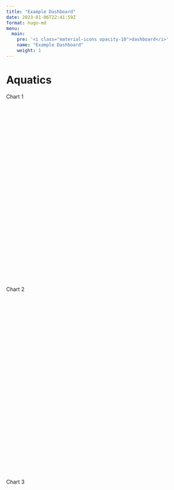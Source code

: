 ```yaml
---
title: "Example Dashboard"
date: 2023-01-06T22:41:59Z
format: hugo-md
menu:
  main:
    pre: '<i class="material-icons opacity-10">dashboard</i>'
    name: "Example Dashboard"
    weight: 1
---
```


<script src="../site_libs/htmlwidgets-1.6.1/htmlwidgets.js"></script>
<script src="../site_libs/d3-bundle-5.16.0/d3-bundle.min.js"></script>
<script src="../site_libs/d3-lasso-0.0.5/d3-lasso.min.js"></script>
<script src="../site_libs/save-svg-as-png-1.4.17/save-svg-as-png.min.js"></script>
<script src="../site_libs/flatbush-4.0.0/flatbush.min.js"></script>
<link href="../site_libs/ggiraphjs-0.4.6/ggiraphjs.min.css" rel="stylesheet" />
<script src="../site_libs/ggiraphjs-0.4.6/ggiraphjs.min.js"></script>
<script src="../site_libs/girafe-binding-0.8.5/girafe.js"></script>
<link href="../site_libs/htmltools-fill-0.5.4/fill.css" rel="stylesheet" />
<script src="../site_libs/bslib-tag-require-0.4.2/tag-require.js"></script>


# Aquatics

<div class="row">
<div class="col">
<div class="card bslib-card html-fill-item html-fill-container" data-require-bs-caller="card()" data-require-bs-version="5">
<div class="card-header">Chart 1</div>
<div class="card-body html-fill-item html-fill-container p-0" style="flex:1 1 auto; margin-top:auto;margin-bottom:auto;">
<div class="girafe html-widget html-fill-item-overflow-hidden html-fill-item" id="htmlwidget-abcd5aa91c4581661a5b" style="width:960px;height:500px;"></div>
<script type="application/json" data-for="htmlwidget-abcd5aa91c4581661a5b">{"x":{"html":"<?xml version=\"1.0\" encoding=\"UTF-8\"?>\n<svg xmlns='http://www.w3.org/2000/svg' xmlns:xlink='http://www.w3.org/1999/xlink' class='ggiraph-svg' role='img' id='svg_5719debf_36f6_4bdf_9909_bb4d8e64df55' viewBox='0 0 576 360'>\n <defs id='svg_5719debf_36f6_4bdf_9909_bb4d8e64df55_defs'>\n  <clipPath id='svg_5719debf_36f6_4bdf_9909_bb4d8e64df55_c1'>\n   <rect x='0' y='0' width='576' height='360'/>\n  <\/clipPath>\n  <clipPath id='svg_5719debf_36f6_4bdf_9909_bb4d8e64df55_c2'>\n   <rect x='29.06' y='5.48' width='541.47' height='229.54'/>\n  <\/clipPath>\n <\/defs>\n <g id='svg_5719debf_36f6_4bdf_9909_bb4d8e64df55_rootg' class='ggiraph-svg-rootg'>\n  <g clip-path='url(#svg_5719debf_36f6_4bdf_9909_bb4d8e64df55_c1)'>\n   <rect x='0' y='0' width='576' height='360' fill='#FFFFFF' fill-opacity='1' stroke='#FFFFFF' stroke-opacity='1' stroke-width='0.75' stroke-linejoin='round' stroke-linecap='round' class='ggiraph-svg-bg'/>\n   <rect x='0' y='0' width='576' height='360' fill='#E93A76' fill-opacity='1' stroke='none'/>\n  <\/g>\n  <g clip-path='url(#svg_5719debf_36f6_4bdf_9909_bb4d8e64df55_c2)'>\n   <rect x='29.06' y='5.48' width='541.47' height='229.54' fill='#E93A76' fill-opacity='1' stroke='none'/>\n   <polyline points='29.06,200.99 570.52,200.99' fill='none' stroke='#FFFFFF' stroke-opacity='1' stroke-width='0.53' stroke-linejoin='round' stroke-linecap='butt'/>\n   <polyline points='29.06,153.80 570.52,153.80' fill='none' stroke='#FFFFFF' stroke-opacity='1' stroke-width='0.53' stroke-linejoin='round' stroke-linecap='butt'/>\n   <polyline points='29.06,106.62 570.52,106.62' fill='none' stroke='#FFFFFF' stroke-opacity='1' stroke-width='0.53' stroke-linejoin='round' stroke-linecap='butt'/>\n   <polyline points='29.06,59.43 570.52,59.43' fill='none' stroke='#FFFFFF' stroke-opacity='1' stroke-width='0.53' stroke-linejoin='round' stroke-linecap='butt'/>\n   <polyline points='29.06,12.24 570.52,12.24' fill='none' stroke='#FFFFFF' stroke-opacity='1' stroke-width='0.53' stroke-linejoin='round' stroke-linecap='butt'/>\n   <polyline points='29.06,224.58 570.52,224.58' fill='none' stroke='#FFFFFF' stroke-opacity='1' stroke-width='1.07' stroke-linejoin='round' stroke-linecap='butt'/>\n   <polyline points='29.06,177.40 570.52,177.40' fill='none' stroke='#FFFFFF' stroke-opacity='1' stroke-width='1.07' stroke-linejoin='round' stroke-linecap='butt'/>\n   <polyline points='29.06,130.21 570.52,130.21' fill='none' stroke='#FFFFFF' stroke-opacity='1' stroke-width='1.07' stroke-linejoin='round' stroke-linecap='butt'/>\n   <polyline points='29.06,83.02 570.52,83.02' fill='none' stroke='#FFFFFF' stroke-opacity='1' stroke-width='1.07' stroke-linejoin='round' stroke-linecap='butt'/>\n   <polyline points='29.06,35.84 570.52,35.84' fill='none' stroke='#FFFFFF' stroke-opacity='1' stroke-width='1.07' stroke-linejoin='round' stroke-linecap='butt'/>\n   <polyline points='81.46,235.02 81.46,5.48' fill='none' stroke='#FFFFFF' stroke-opacity='1' stroke-width='1.07' stroke-linejoin='round' stroke-linecap='butt'/>\n   <polyline points='168.79,235.02 168.79,5.48' fill='none' stroke='#FFFFFF' stroke-opacity='1' stroke-width='1.07' stroke-linejoin='round' stroke-linecap='butt'/>\n   <polyline points='256.12,235.02 256.12,5.48' fill='none' stroke='#FFFFFF' stroke-opacity='1' stroke-width='1.07' stroke-linejoin='round' stroke-linecap='butt'/>\n   <polyline points='343.45,235.02 343.45,5.48' fill='none' stroke='#FFFFFF' stroke-opacity='1' stroke-width='1.07' stroke-linejoin='round' stroke-linecap='butt'/>\n   <polyline points='430.79,235.02 430.79,5.48' fill='none' stroke='#FFFFFF' stroke-opacity='1' stroke-width='1.07' stroke-linejoin='round' stroke-linecap='butt'/>\n   <polyline points='518.12,235.02 518.12,5.48' fill='none' stroke='#FFFFFF' stroke-opacity='1' stroke-width='1.07' stroke-linejoin='round' stroke-linecap='butt'/>\n   <rect x='68.36' y='116.15' width='26.2' height='108.44' fill='#FFFFFF' fill-opacity='1' stroke='#FFFFFF' stroke-opacity='1' stroke-width='1.07' stroke-linejoin='miter' stroke-linecap='butt'/>\n   <rect x='155.69' y='179.22' width='26.2' height='45.36' fill='#FFFFFF' fill-opacity='1' stroke='#FFFFFF' stroke-opacity='1' stroke-width='1.07' stroke-linejoin='miter' stroke-linecap='butt'/>\n   <rect x='243.02' y='151.26' width='26.2' height='73.32' fill='#FFFFFF' fill-opacity='1' stroke='#FFFFFF' stroke-opacity='1' stroke-width='1.07' stroke-linejoin='miter' stroke-linecap='butt'/>\n   <rect x='330.35' y='159.27' width='26.2' height='65.31' fill='#FFFFFF' fill-opacity='1' stroke='#FFFFFF' stroke-opacity='1' stroke-width='1.07' stroke-linejoin='miter' stroke-linecap='butt'/>\n   <rect x='417.69' y='15.91' width='26.2' height='208.67' fill='#FFFFFF' fill-opacity='1' stroke='#FFFFFF' stroke-opacity='1' stroke-width='1.07' stroke-linejoin='miter' stroke-linecap='butt'/>\n   <rect x='505.02' y='142.12' width='26.2' height='82.46' fill='#FFFFFF' fill-opacity='1' stroke='#FFFFFF' stroke-opacity='1' stroke-width='1.07' stroke-linejoin='miter' stroke-linecap='butt'/>\n  <\/g>\n  <g clip-path='url(#svg_5719debf_36f6_4bdf_9909_bb4d8e64df55_c1)'>\n   <text x='18.53' y='227.79' font-size='6.6pt' font-family='DejaVu Sans' fill='#FFFFFF' fill-opacity='1'>0<\/text>\n   <text x='18.53' y='180.6' font-size='6.6pt' font-family='DejaVu Sans' fill='#FFFFFF' fill-opacity='1'>1<\/text>\n   <text x='18.53' y='133.42' font-size='6.6pt' font-family='DejaVu Sans' fill='#FFFFFF' fill-opacity='1'>2<\/text>\n   <text x='18.53' y='86.23' font-size='6.6pt' font-family='DejaVu Sans' fill='#FFFFFF' fill-opacity='1'>3<\/text>\n   <text x='18.53' y='39.04' font-size='6.6pt' font-family='DejaVu Sans' fill='#FFFFFF' fill-opacity='1'>4<\/text>\n   <polyline points='26.32,224.58 29.06,224.58' fill='none' stroke='#333333' stroke-opacity='1' stroke-width='1.07' stroke-linejoin='round' stroke-linecap='butt'/>\n   <polyline points='26.32,177.40 29.06,177.40' fill='none' stroke='#333333' stroke-opacity='1' stroke-width='1.07' stroke-linejoin='round' stroke-linecap='butt'/>\n   <polyline points='26.32,130.21 29.06,130.21' fill='none' stroke='#333333' stroke-opacity='1' stroke-width='1.07' stroke-linejoin='round' stroke-linecap='butt'/>\n   <polyline points='26.32,83.02 29.06,83.02' fill='none' stroke='#333333' stroke-opacity='1' stroke-width='1.07' stroke-linejoin='round' stroke-linecap='butt'/>\n   <polyline points='26.32,35.84 29.06,35.84' fill='none' stroke='#333333' stroke-opacity='1' stroke-width='1.07' stroke-linejoin='round' stroke-linecap='butt'/>\n   <polyline points='81.46,237.76 81.46,235.02' fill='none' stroke='#333333' stroke-opacity='1' stroke-width='1.07' stroke-linejoin='round' stroke-linecap='butt'/>\n   <polyline points='168.79,237.76 168.79,235.02' fill='none' stroke='#333333' stroke-opacity='1' stroke-width='1.07' stroke-linejoin='round' stroke-linecap='butt'/>\n   <polyline points='256.12,237.76 256.12,235.02' fill='none' stroke='#333333' stroke-opacity='1' stroke-width='1.07' stroke-linejoin='round' stroke-linecap='butt'/>\n   <polyline points='343.45,237.76 343.45,235.02' fill='none' stroke='#333333' stroke-opacity='1' stroke-width='1.07' stroke-linejoin='round' stroke-linecap='butt'/>\n   <polyline points='430.79,237.76 430.79,235.02' fill='none' stroke='#333333' stroke-opacity='1' stroke-width='1.07' stroke-linejoin='round' stroke-linecap='butt'/>\n   <polyline points='518.12,237.76 518.12,235.02' fill='none' stroke='#333333' stroke-opacity='1' stroke-width='1.07' stroke-linejoin='round' stroke-linecap='butt'/>\n   <text transform='translate(38.94,291.53) rotate(-45.00)' font-size='6.6pt' font-family='DejaVu Sans' fill='#FFFFFF' fill-opacity='1'>air2waterSat_2<\/text>\n   <text transform='translate(137.15,280.66) rotate(-45.00)' font-size='6.6pt' font-family='DejaVu Sans' fill='#FFFFFF' fill-opacity='1'>climatology<\/text>\n   <text transform='translate(233.02,272.12) rotate(-45.00)' font-size='6.6pt' font-family='DejaVu Sans' fill='#FFFFFF' fill-opacity='1'>flareGLM<\/text>\n   <text transform='translate(252.30,340.18) rotate(-45.00)' font-size='6.6pt' font-family='DejaVu Sans' fill='#FFFFFF' fill-opacity='1'>GLEON_JRabaey_temp_physics<\/text>\n   <text transform='translate(371.54,308.27) rotate(-45.00)' font-size='6.6pt' font-family='DejaVu Sans' fill='#FFFFFF' fill-opacity='1'>GLEON_lm_lag_1day<\/text>\n   <text transform='translate(476.43,290.71) rotate(-45.00)' font-size='6.6pt' font-family='DejaVu Sans' fill='#FFFFFF' fill-opacity='1'>persistenceRW<\/text>\n   <text x='274.89' y='352.23' font-size='8.25pt' font-family='DejaVu Sans' fill='#FFFFFF' fill-opacity='1'>model_id<\/text>\n   <text transform='translate(13.50,131.89) rotate(-90.00)' font-size='8.25pt' font-family='DejaVu Sans' fill='#FFFFFF' fill-opacity='1'>crps<\/text>\n  <\/g>\n <\/g>\n<\/svg>","js":null,"uid":"svg_5719debf_36f6_4bdf_9909_bb4d8e64df55","ratio":1.6,"settings":{"tooltip":{"css":".tooltip_SVGID_ { padding:5px;background:black;color:white;border-radius:2px;text-align:left; ; position:absolute;pointer-events:none;z-index:999;}","placement":"doc","opacity":0.9,"offx":10,"offy":10,"use_cursor_pos":true,"use_fill":false,"use_stroke":false,"delay_over":200,"delay_out":500},"hover":{"css":".hover_data_SVGID_ { fill:orange;stroke:black;cursor:pointer; }\ntext.hover_data_SVGID_ { stroke:none;fill:orange; }\ncircle.hover_data_SVGID_ { fill:orange;stroke:black; }\nline.hover_data_SVGID_, polyline.hover_data_SVGID_ { fill:none;stroke:orange; }\nrect.hover_data_SVGID_, polygon.hover_data_SVGID_, path.hover_data_SVGID_ { fill:orange;stroke:none; }\nimage.hover_data_SVGID_ { stroke:orange; }","reactive":true,"nearest_distance":null},"hover_inv":{"css":""},"hover_key":{"css":".hover_key_SVGID_ { fill:orange;stroke:black;cursor:pointer; }\ntext.hover_key_SVGID_ { stroke:none;fill:orange; }\ncircle.hover_key_SVGID_ { fill:orange;stroke:black; }\nline.hover_key_SVGID_, polyline.hover_key_SVGID_ { fill:none;stroke:orange; }\nrect.hover_key_SVGID_, polygon.hover_key_SVGID_, path.hover_key_SVGID_ { fill:orange;stroke:none; }\nimage.hover_key_SVGID_ { stroke:orange; }","reactive":true},"hover_theme":{"css":".hover_theme_SVGID_ { fill:orange;stroke:black;cursor:pointer; }\ntext.hover_theme_SVGID_ { stroke:none;fill:orange; }\ncircle.hover_theme_SVGID_ { fill:orange;stroke:black; }\nline.hover_theme_SVGID_, polyline.hover_theme_SVGID_ { fill:none;stroke:orange; }\nrect.hover_theme_SVGID_, polygon.hover_theme_SVGID_, path.hover_theme_SVGID_ { fill:orange;stroke:none; }\nimage.hover_theme_SVGID_ { stroke:orange; }","reactive":true},"select":{"css":".select_data_SVGID_ { fill:red;stroke:black;cursor:pointer; }\ntext.select_data_SVGID_ { stroke:none;fill:red; }\ncircle.select_data_SVGID_ { fill:red;stroke:black; }\nline.select_data_SVGID_, polyline.select_data_SVGID_ { fill:none;stroke:red; }\nrect.select_data_SVGID_, polygon.select_data_SVGID_, path.select_data_SVGID_ { fill:red;stroke:none; }\nimage.select_data_SVGID_ { stroke:red; }","type":"multiple","only_shiny":true,"selected":[]},"select_inv":{"css":""},"select_key":{"css":".select_key_SVGID_ { fill:red;stroke:black;cursor:pointer; }\ntext.select_key_SVGID_ { stroke:none;fill:red; }\ncircle.select_key_SVGID_ { fill:red;stroke:black; }\nline.select_key_SVGID_, polyline.select_key_SVGID_ { fill:none;stroke:red; }\nrect.select_key_SVGID_, polygon.select_key_SVGID_, path.select_key_SVGID_ { fill:red;stroke:none; }\nimage.select_key_SVGID_ { stroke:red; }","type":"single","only_shiny":true,"selected":[]},"select_theme":{"css":".select_theme_SVGID_ { fill:red;stroke:black;cursor:pointer; }\ntext.select_theme_SVGID_ { stroke:none;fill:red; }\ncircle.select_theme_SVGID_ { fill:red;stroke:black; }\nline.select_theme_SVGID_, polyline.select_theme_SVGID_ { fill:none;stroke:red; }\nrect.select_theme_SVGID_, polygon.select_theme_SVGID_, path.select_theme_SVGID_ { fill:red;stroke:none; }\nimage.select_theme_SVGID_ { stroke:red; }","type":"single","only_shiny":true,"selected":[]},"zoom":{"min":1,"max":1,"duration":300},"toolbar":{"position":"topright","pngname":"diagram","tooltips":null,"hidden":[],"delay_over":200,"delay_out":500},"sizing":{"rescale":true,"width":1}}},"evals":[],"jsHooks":[]}</script>
</div>
</div>
</div>
<div class="col">
<div class="card bslib-card html-fill-item html-fill-container" data-require-bs-caller="card()" data-require-bs-version="5">
<div class="card-header">Chart 2</div>
<div class="card-body html-fill-item html-fill-container p-0" style="flex:1 1 auto; margin-top:auto;margin-bottom:auto;">
<div class="girafe html-widget html-fill-item-overflow-hidden html-fill-item" id="htmlwidget-3b352d0ef3b128214764" style="width:960px;height:500px;"></div>
<script type="application/json" data-for="htmlwidget-3b352d0ef3b128214764">{"x":{"html":"<?xml version=\"1.0\" encoding=\"UTF-8\"?>\n<svg xmlns='http://www.w3.org/2000/svg' xmlns:xlink='http://www.w3.org/1999/xlink' class='ggiraph-svg' role='img' id='svg_005e18de_c3ab_4532_9476_a3b8dc7f5fe0' viewBox='0 0 576 360'>\n <defs id='svg_005e18de_c3ab_4532_9476_a3b8dc7f5fe0_defs'>\n  <clipPath id='svg_005e18de_c3ab_4532_9476_a3b8dc7f5fe0_c1'>\n   <rect x='0' y='0' width='576' height='360'/>\n  <\/clipPath>\n  <clipPath id='svg_005e18de_c3ab_4532_9476_a3b8dc7f5fe0_c2'>\n   <rect x='34.65' y='23.32' width='535.87' height='304.97'/>\n  <\/clipPath>\n <\/defs>\n <g id='svg_005e18de_c3ab_4532_9476_a3b8dc7f5fe0_rootg' class='ggiraph-svg-rootg'>\n  <g clip-path='url(#svg_005e18de_c3ab_4532_9476_a3b8dc7f5fe0_c1)'>\n   <rect x='0' y='0' width='576' height='360' fill='#FFFFFF' fill-opacity='1' stroke='#FFFFFF' stroke-opacity='1' stroke-width='0.75' stroke-linejoin='round' stroke-linecap='round' class='ggiraph-svg-bg'/>\n   <rect x='0' y='0' width='576' height='360' fill='#5FB663' fill-opacity='1' stroke='none'/>\n  <\/g>\n  <g clip-path='url(#svg_005e18de_c3ab_4532_9476_a3b8dc7f5fe0_c2)'>\n   <rect x='34.65' y='23.32' width='535.87' height='304.97' fill='#5FB663' fill-opacity='1' stroke='none'/>\n   <polyline points='34.65,303.69 570.52,303.69' fill='none' stroke='#FFFFFF' stroke-opacity='1' stroke-width='0.53' stroke-linejoin='round' stroke-linecap='butt'/>\n   <polyline points='34.65,211.59 570.52,211.59' fill='none' stroke='#FFFFFF' stroke-opacity='1' stroke-width='0.53' stroke-linejoin='round' stroke-linecap='butt'/>\n   <polyline points='34.65,119.49 570.52,119.49' fill='none' stroke='#FFFFFF' stroke-opacity='1' stroke-width='0.53' stroke-linejoin='round' stroke-linecap='butt'/>\n   <polyline points='34.65,27.39 570.52,27.39' fill='none' stroke='#FFFFFF' stroke-opacity='1' stroke-width='0.53' stroke-linejoin='round' stroke-linecap='butt'/>\n   <polyline points='223.78,328.29 223.78,23.32' fill='none' stroke='#FFFFFF' stroke-opacity='1' stroke-width='0.53' stroke-linejoin='round' stroke-linecap='butt'/>\n   <polyline points='445.87,328.29 445.87,23.32' fill='none' stroke='#FFFFFF' stroke-opacity='1' stroke-width='0.53' stroke-linejoin='round' stroke-linecap='butt'/>\n   <polyline points='34.65,257.64 570.52,257.64' fill='none' stroke='#FFFFFF' stroke-opacity='1' stroke-width='1.07' stroke-linejoin='round' stroke-linecap='butt'/>\n   <polyline points='34.65,165.54 570.52,165.54' fill='none' stroke='#FFFFFF' stroke-opacity='1' stroke-width='1.07' stroke-linejoin='round' stroke-linecap='butt'/>\n   <polyline points='34.65,73.44 570.52,73.44' fill='none' stroke='#FFFFFF' stroke-opacity='1' stroke-width='1.07' stroke-linejoin='round' stroke-linecap='butt'/>\n   <polyline points='101.99,328.29 101.99,23.32' fill='none' stroke='#FFFFFF' stroke-opacity='1' stroke-width='1.07' stroke-linejoin='round' stroke-linecap='butt'/>\n   <polyline points='345.57,328.29 345.57,23.32' fill='none' stroke='#FFFFFF' stroke-opacity='1' stroke-width='1.07' stroke-linejoin='round' stroke-linecap='butt'/>\n   <polyline points='546.16,328.29 546.16,23.32' fill='none' stroke='#FFFFFF' stroke-opacity='1' stroke-width='1.07' stroke-linejoin='round' stroke-linecap='butt'/>\n   <polyline points='59.01,229.96 73.34,214.89 87.66,217.90 101.99,231.71 116.32,204.26 130.65,157.16 144.98,138.40 159.30,147.64 173.63,158.65 187.96,178.30 202.29,194.21 216.62,193.98 230.94,174.99 245.27,159.33 259.60,157.71 273.93,168.99 288.26,187.62 302.59,196.43 316.91,189.12 331.24,184.17 345.57,183.91 359.90,186.32 374.23,175.75 388.55,172.36 402.88,173.82 417.21,175.60 431.54,187.76 445.87,189.22 460.19,190.84 474.52,185.94 488.85,189.76 503.18,181.83 517.51,176.48 531.83,179.43 546.16,170.85' fill='none' stroke='#FFFFFF' stroke-opacity='1' stroke-width='1.07' stroke-linejoin='round' stroke-linecap='butt'/>\n   <polygon points='59.01,177.10 73.34,166.29 87.66,168.21 101.99,179.92 116.32,121.25 130.65,70.70 144.98,59.08 159.30,59.93 173.63,62.51 187.96,78.74 202.29,106.83 216.62,99.90 230.94,72.44 245.27,41.59 259.60,47.20 273.93,46.60 288.26,75.54 302.59,95.43 316.91,72.31 331.24,68.71 345.57,67.37 359.90,68.88 374.23,47.09 388.55,37.78 402.88,45.21 417.21,37.18 431.54,72.96 445.87,76.60 460.19,67.24 474.52,72.46 488.85,81.68 503.18,57.55 517.51,45.48 531.83,51.45 546.16,115.73 546.16,225.96 531.83,307.42 517.51,307.49 503.18,306.12 488.85,297.83 474.52,299.41 460.19,314.43 445.87,301.85 431.54,302.56 417.21,314.02 402.88,302.42 388.55,306.94 374.23,304.41 359.90,303.76 345.57,300.46 331.24,299.62 316.91,305.93 302.59,297.43 288.26,299.70 273.93,291.38 259.60,268.22 245.27,277.07 230.94,277.54 216.62,288.06 202.29,281.58 187.96,277.85 173.63,254.79 159.30,235.34 144.98,217.71 130.65,243.63 116.32,287.28 101.99,283.51 87.66,267.59 73.34,263.50 59.01,282.81' fill='#FFFFFF' fill-opacity='0.4' stroke='none'/>\n   <polyline points='59.01,177.10 73.34,166.29 87.66,168.21 101.99,179.92 116.32,121.25 130.65,70.70 144.98,59.08 159.30,59.93 173.63,62.51 187.96,78.74 202.29,106.83 216.62,99.90 230.94,72.44 245.27,41.59 259.60,47.20 273.93,46.60 288.26,75.54 302.59,95.43 316.91,72.31 331.24,68.71 345.57,67.37 359.90,68.88 374.23,47.09 388.55,37.78 402.88,45.21 417.21,37.18 431.54,72.96 445.87,76.60 460.19,67.24 474.52,72.46 488.85,81.68 503.18,57.55 517.51,45.48 531.83,51.45 546.16,115.73' fill='none' stroke='none'/>\n   <polyline points='546.16,225.96 531.83,307.42 517.51,307.49 503.18,306.12 488.85,297.83 474.52,299.41 460.19,314.43 445.87,301.85 431.54,302.56 417.21,314.02 402.88,302.42 388.55,306.94 374.23,304.41 359.90,303.76 345.57,300.46 331.24,299.62 316.91,305.93 302.59,297.43 288.26,299.70 273.93,291.38 259.60,268.22 245.27,277.07 230.94,277.54 216.62,288.06 202.29,281.58 187.96,277.85 173.63,254.79 159.30,235.34 144.98,217.71 130.65,243.63 116.32,287.28 101.99,283.51 87.66,267.59 73.34,263.50 59.01,282.81' fill='none' stroke='none'/>\n   <polyline points='59.01,229.96 73.34,214.89 87.66,217.90 101.99,231.71 116.32,204.26 130.65,157.16 144.98,138.40 159.30,147.64 173.63,158.65 187.96,178.30 202.29,194.21 216.62,193.98 230.94,174.99 245.27,159.33 259.60,157.71 273.93,168.99 288.26,187.62 302.59,196.43 316.91,189.12 331.24,184.17 345.57,183.91 359.90,186.32 374.23,175.75 388.55,172.36 402.88,173.82 417.21,175.60 431.54,187.76 445.87,189.22 460.19,190.84 474.52,185.94 488.85,189.76 503.18,181.83 517.51,176.48 531.83,179.43 546.16,170.85' fill='none' stroke='#FFFFFF' stroke-opacity='1' stroke-width='1.07' stroke-linejoin='round' stroke-linecap='butt'/>\n   <circle cx='59.01' cy='249.11' r='3.47pt' fill='#FFFFFF' fill-opacity='1' stroke='#FFFFFF' stroke-opacity='1' stroke-width='0.71' stroke-linejoin='round' stroke-linecap='round'/>\n   <circle cx='73.34' cy='248.48' r='3.47pt' fill='#FFFFFF' fill-opacity='1' stroke='#FFFFFF' stroke-opacity='1' stroke-width='0.71' stroke-linejoin='round' stroke-linecap='round'/>\n   <circle cx='87.66' cy='248.82' r='3.47pt' fill='#FFFFFF' fill-opacity='1' stroke='#FFFFFF' stroke-opacity='1' stroke-width='0.71' stroke-linejoin='round' stroke-linecap='round'/>\n   <circle cx='159.3' cy='237.57' r='3.47pt' fill='#FFFFFF' fill-opacity='1' stroke='#FFFFFF' stroke-opacity='1' stroke-width='0.71' stroke-linejoin='round' stroke-linecap='round'/>\n   <circle cx='173.63' cy='231.38' r='3.47pt' fill='#FFFFFF' fill-opacity='1' stroke='#FFFFFF' stroke-opacity='1' stroke-width='0.71' stroke-linejoin='round' stroke-linecap='round'/>\n   <circle cx='187.96' cy='228.23' r='3.47pt' fill='#FFFFFF' fill-opacity='1' stroke='#FFFFFF' stroke-opacity='1' stroke-width='0.71' stroke-linejoin='round' stroke-linecap='round'/>\n   <circle cx='202.29' cy='223.71' r='3.47pt' fill='#FFFFFF' fill-opacity='1' stroke='#FFFFFF' stroke-opacity='1' stroke-width='0.71' stroke-linejoin='round' stroke-linecap='round'/>\n   <circle cx='216.62' cy='221.83' r='3.47pt' fill='#FFFFFF' fill-opacity='1' stroke='#FFFFFF' stroke-opacity='1' stroke-width='0.71' stroke-linejoin='round' stroke-linecap='round'/>\n   <circle cx='230.94' cy='204.73' r='3.47pt' fill='#FFFFFF' fill-opacity='1' stroke='#FFFFFF' stroke-opacity='1' stroke-width='0.71' stroke-linejoin='round' stroke-linecap='round'/>\n   <circle cx='245.27' cy='191.06' r='3.47pt' fill='#FFFFFF' fill-opacity='1' stroke='#FFFFFF' stroke-opacity='1' stroke-width='0.71' stroke-linejoin='round' stroke-linecap='round'/>\n   <circle cx='259.6' cy='184.56' r='3.47pt' fill='#FFFFFF' fill-opacity='1' stroke='#FFFFFF' stroke-opacity='1' stroke-width='0.71' stroke-linejoin='round' stroke-linecap='round'/>\n   <circle cx='273.93' cy='179.84' r='3.47pt' fill='#FFFFFF' fill-opacity='1' stroke='#FFFFFF' stroke-opacity='1' stroke-width='0.71' stroke-linejoin='round' stroke-linecap='round'/>\n   <circle cx='288.26' cy='173.48' r='3.47pt' fill='#FFFFFF' fill-opacity='1' stroke='#FFFFFF' stroke-opacity='1' stroke-width='0.71' stroke-linejoin='round' stroke-linecap='round'/>\n   <circle cx='302.59' cy='167.01' r='3.47pt' fill='#FFFFFF' fill-opacity='1' stroke='#FFFFFF' stroke-opacity='1' stroke-width='0.71' stroke-linejoin='round' stroke-linecap='round'/>\n   <circle cx='316.91' cy='158.87' r='3.47pt' fill='#FFFFFF' fill-opacity='1' stroke='#FFFFFF' stroke-opacity='1' stroke-width='0.71' stroke-linejoin='round' stroke-linecap='round'/>\n   <circle cx='331.24' cy='166.58' r='3.47pt' fill='#FFFFFF' fill-opacity='1' stroke='#FFFFFF' stroke-opacity='1' stroke-width='0.71' stroke-linejoin='round' stroke-linecap='round'/>\n   <circle cx='345.57' cy='178.09' r='3.47pt' fill='#FFFFFF' fill-opacity='1' stroke='#FFFFFF' stroke-opacity='1' stroke-width='0.71' stroke-linejoin='round' stroke-linecap='round'/>\n   <circle cx='359.9' cy='179.6' r='3.47pt' fill='#FFFFFF' fill-opacity='1' stroke='#FFFFFF' stroke-opacity='1' stroke-width='0.71' stroke-linejoin='round' stroke-linecap='round'/>\n   <circle cx='374.23' cy='172.59' r='3.47pt' fill='#FFFFFF' fill-opacity='1' stroke='#FFFFFF' stroke-opacity='1' stroke-width='0.71' stroke-linejoin='round' stroke-linecap='round'/>\n   <circle cx='388.55' cy='172.13' r='3.47pt' fill='#FFFFFF' fill-opacity='1' stroke='#FFFFFF' stroke-opacity='1' stroke-width='0.71' stroke-linejoin='round' stroke-linecap='round'/>\n   <circle cx='402.88' cy='173.09' r='3.47pt' fill='#FFFFFF' fill-opacity='1' stroke='#FFFFFF' stroke-opacity='1' stroke-width='0.71' stroke-linejoin='round' stroke-linecap='round'/>\n   <circle cx='417.21' cy='172.03' r='3.47pt' fill='#FFFFFF' fill-opacity='1' stroke='#FFFFFF' stroke-opacity='1' stroke-width='0.71' stroke-linejoin='round' stroke-linecap='round'/>\n   <circle cx='431.54' cy='169.16' r='3.47pt' fill='#FFFFFF' fill-opacity='1' stroke='#FFFFFF' stroke-opacity='1' stroke-width='0.71' stroke-linejoin='round' stroke-linecap='round'/>\n  <\/g>\n  <g clip-path='url(#svg_005e18de_c3ab_4532_9476_a3b8dc7f5fe0_c1)'>\n   <text x='24.12' y='260.85' font-size='6.6pt' font-family='DejaVu Sans' fill='#FFFFFF' fill-opacity='1'>8<\/text>\n   <text x='18.53' y='168.75' font-size='6.6pt' font-family='DejaVu Sans' fill='#FFFFFF' fill-opacity='1'>10<\/text>\n   <text x='18.53' y='76.65' font-size='6.6pt' font-family='DejaVu Sans' fill='#FFFFFF' fill-opacity='1'>12<\/text>\n   <polyline points='31.91,257.64 34.65,257.64' fill='none' stroke='#333333' stroke-opacity='1' stroke-width='1.07' stroke-linejoin='round' stroke-linecap='butt'/>\n   <polyline points='31.91,165.54 34.65,165.54' fill='none' stroke='#333333' stroke-opacity='1' stroke-width='1.07' stroke-linejoin='round' stroke-linecap='butt'/>\n   <polyline points='31.91,73.44 34.65,73.44' fill='none' stroke='#333333' stroke-opacity='1' stroke-width='1.07' stroke-linejoin='round' stroke-linecap='butt'/>\n   <polyline points='101.99,331.03 101.99,328.29' fill='none' stroke='#333333' stroke-opacity='1' stroke-width='1.07' stroke-linejoin='round' stroke-linecap='butt'/>\n   <polyline points='345.57,331.03 345.57,328.29' fill='none' stroke='#333333' stroke-opacity='1' stroke-width='1.07' stroke-linejoin='round' stroke-linecap='butt'/>\n   <polyline points='546.16,331.03 546.16,328.29' fill='none' stroke='#333333' stroke-opacity='1' stroke-width='1.07' stroke-linejoin='round' stroke-linecap='butt'/>\n   <text x='86.49' y='339.64' font-size='6.6pt' font-family='DejaVu Sans' fill='#FFFFFF' fill-opacity='1'>Dec 15<\/text>\n   <text x='331.8' y='339.64' font-size='6.6pt' font-family='DejaVu Sans' fill='#FFFFFF' fill-opacity='1'>Jan 01<\/text>\n   <text x='532.39' y='339.64' font-size='6.6pt' font-family='DejaVu Sans' fill='#FFFFFF' fill-opacity='1'>Jan 15<\/text>\n   <text x='277.76' y='352.23' font-size='8.25pt' font-family='DejaVu Sans' fill='#FFFFFF' fill-opacity='1'>datetime<\/text>\n   <text transform='translate(13.50,237.67) rotate(-90.00)' font-size='8.25pt' font-family='DejaVu Sans' fill='#FFFFFF' fill-opacity='1'>Oxygen Concentration<\/text>\n   <text x='34.65' y='15.1' font-size='9.9pt' font-family='DejaVu Sans' fill='#FFFFFF' fill-opacity='1'>Ensemble Ave Forecast for: BARC<\/text>\n  <\/g>\n <\/g>\n<\/svg>","js":null,"uid":"svg_005e18de_c3ab_4532_9476_a3b8dc7f5fe0","ratio":1.6,"settings":{"tooltip":{"css":".tooltip_SVGID_ { padding:5px;background:black;color:white;border-radius:2px;text-align:left; ; position:absolute;pointer-events:none;z-index:999;}","placement":"doc","opacity":0.9,"offx":10,"offy":10,"use_cursor_pos":true,"use_fill":false,"use_stroke":false,"delay_over":200,"delay_out":500},"hover":{"css":".hover_data_SVGID_ { fill:orange;stroke:black;cursor:pointer; }\ntext.hover_data_SVGID_ { stroke:none;fill:orange; }\ncircle.hover_data_SVGID_ { fill:orange;stroke:black; }\nline.hover_data_SVGID_, polyline.hover_data_SVGID_ { fill:none;stroke:orange; }\nrect.hover_data_SVGID_, polygon.hover_data_SVGID_, path.hover_data_SVGID_ { fill:orange;stroke:none; }\nimage.hover_data_SVGID_ { stroke:orange; }","reactive":true,"nearest_distance":null},"hover_inv":{"css":""},"hover_key":{"css":".hover_key_SVGID_ { fill:orange;stroke:black;cursor:pointer; }\ntext.hover_key_SVGID_ { stroke:none;fill:orange; }\ncircle.hover_key_SVGID_ { fill:orange;stroke:black; }\nline.hover_key_SVGID_, polyline.hover_key_SVGID_ { fill:none;stroke:orange; }\nrect.hover_key_SVGID_, polygon.hover_key_SVGID_, path.hover_key_SVGID_ { fill:orange;stroke:none; }\nimage.hover_key_SVGID_ { stroke:orange; }","reactive":true},"hover_theme":{"css":".hover_theme_SVGID_ { fill:orange;stroke:black;cursor:pointer; }\ntext.hover_theme_SVGID_ { stroke:none;fill:orange; }\ncircle.hover_theme_SVGID_ { fill:orange;stroke:black; }\nline.hover_theme_SVGID_, polyline.hover_theme_SVGID_ { fill:none;stroke:orange; }\nrect.hover_theme_SVGID_, polygon.hover_theme_SVGID_, path.hover_theme_SVGID_ { fill:orange;stroke:none; }\nimage.hover_theme_SVGID_ { stroke:orange; }","reactive":true},"select":{"css":".select_data_SVGID_ { fill:red;stroke:black;cursor:pointer; }\ntext.select_data_SVGID_ { stroke:none;fill:red; }\ncircle.select_data_SVGID_ { fill:red;stroke:black; }\nline.select_data_SVGID_, polyline.select_data_SVGID_ { fill:none;stroke:red; }\nrect.select_data_SVGID_, polygon.select_data_SVGID_, path.select_data_SVGID_ { fill:red;stroke:none; }\nimage.select_data_SVGID_ { stroke:red; }","type":"multiple","only_shiny":true,"selected":[]},"select_inv":{"css":""},"select_key":{"css":".select_key_SVGID_ { fill:red;stroke:black;cursor:pointer; }\ntext.select_key_SVGID_ { stroke:none;fill:red; }\ncircle.select_key_SVGID_ { fill:red;stroke:black; }\nline.select_key_SVGID_, polyline.select_key_SVGID_ { fill:none;stroke:red; }\nrect.select_key_SVGID_, polygon.select_key_SVGID_, path.select_key_SVGID_ { fill:red;stroke:none; }\nimage.select_key_SVGID_ { stroke:red; }","type":"single","only_shiny":true,"selected":[]},"select_theme":{"css":".select_theme_SVGID_ { fill:red;stroke:black;cursor:pointer; }\ntext.select_theme_SVGID_ { stroke:none;fill:red; }\ncircle.select_theme_SVGID_ { fill:red;stroke:black; }\nline.select_theme_SVGID_, polyline.select_theme_SVGID_ { fill:none;stroke:red; }\nrect.select_theme_SVGID_, polygon.select_theme_SVGID_, path.select_theme_SVGID_ { fill:red;stroke:none; }\nimage.select_theme_SVGID_ { stroke:red; }","type":"single","only_shiny":true,"selected":[]},"zoom":{"min":1,"max":1,"duration":300},"toolbar":{"position":"topright","pngname":"diagram","tooltips":null,"hidden":[],"delay_over":200,"delay_out":500},"sizing":{"rescale":true,"width":1}}},"evals":[],"jsHooks":[]}</script>
</div>
</div>
</div>
<div class="col">
<div class="card bslib-card html-fill-item html-fill-container" data-require-bs-caller="card()" data-require-bs-version="5">
<div class="card-header">Chart 3</div>
<div class="card-body html-fill-item html-fill-container p-0" style="flex:1 1 auto; margin-top:auto;margin-bottom:auto;">
<div class="girafe html-widget html-fill-item-overflow-hidden html-fill-item" id="htmlwidget-7b51774e1590112f54d2" style="width:960px;height:500px;"></div>
<script type="application/json" data-for="htmlwidget-7b51774e1590112f54d2">{"x":{"html":"<?xml version=\"1.0\" encoding=\"UTF-8\"?>\n<svg xmlns='http://www.w3.org/2000/svg' xmlns:xlink='http://www.w3.org/1999/xlink' class='ggiraph-svg' role='img' id='svg_cb53ebc6_246b_45e7_b9de_adb2a0ffc111' viewBox='0 0 576 360'>\n <defs id='svg_cb53ebc6_246b_45e7_b9de_adb2a0ffc111_defs'>\n  <clipPath id='svg_cb53ebc6_246b_45e7_b9de_adb2a0ffc111_c1'>\n   <rect x='0' y='0' width='576' height='360'/>\n  <\/clipPath>\n  <clipPath id='svg_cb53ebc6_246b_45e7_b9de_adb2a0ffc111_c2'>\n   <rect x='34.65' y='23.32' width='535.87' height='304.97'/>\n  <\/clipPath>\n <\/defs>\n <g id='svg_cb53ebc6_246b_45e7_b9de_adb2a0ffc111_rootg' class='ggiraph-svg-rootg'>\n  <g clip-path='url(#svg_cb53ebc6_246b_45e7_b9de_adb2a0ffc111_c1)'>\n   <rect x='0' y='0' width='576' height='360' fill='#FFFFFF' fill-opacity='1' stroke='#FFFFFF' stroke-opacity='1' stroke-width='0.75' stroke-linejoin='round' stroke-linecap='round' class='ggiraph-svg-bg'/>\n   <rect x='0' y='0' width='576' height='360' fill='#2D2D31' fill-opacity='1' stroke='none'/>\n  <\/g>\n  <g clip-path='url(#svg_cb53ebc6_246b_45e7_b9de_adb2a0ffc111_c2)'>\n   <rect x='34.65' y='23.32' width='535.87' height='304.97' fill='#2D2D31' fill-opacity='1' stroke='none'/>\n   <polyline points='34.65,251.11 570.52,251.11' fill='none' stroke='#FFFFFF' stroke-opacity='1' stroke-width='0.53' stroke-linejoin='round' stroke-linecap='butt'/>\n   <polyline points='34.65,159.44 570.52,159.44' fill='none' stroke='#FFFFFF' stroke-opacity='1' stroke-width='0.53' stroke-linejoin='round' stroke-linecap='butt'/>\n   <polyline points='34.65,67.76 570.52,67.76' fill='none' stroke='#FFFFFF' stroke-opacity='1' stroke-width='0.53' stroke-linejoin='round' stroke-linecap='butt'/>\n   <polyline points='223.78,328.29 223.78,23.32' fill='none' stroke='#FFFFFF' stroke-opacity='1' stroke-width='0.53' stroke-linejoin='round' stroke-linecap='butt'/>\n   <polyline points='445.87,328.29 445.87,23.32' fill='none' stroke='#FFFFFF' stroke-opacity='1' stroke-width='0.53' stroke-linejoin='round' stroke-linecap='butt'/>\n   <polyline points='34.65,296.95 570.52,296.95' fill='none' stroke='#FFFFFF' stroke-opacity='1' stroke-width='1.07' stroke-linejoin='round' stroke-linecap='butt'/>\n   <polyline points='34.65,205.27 570.52,205.27' fill='none' stroke='#FFFFFF' stroke-opacity='1' stroke-width='1.07' stroke-linejoin='round' stroke-linecap='butt'/>\n   <polyline points='34.65,113.60 570.52,113.60' fill='none' stroke='#FFFFFF' stroke-opacity='1' stroke-width='1.07' stroke-linejoin='round' stroke-linecap='butt'/>\n   <polyline points='101.99,328.29 101.99,23.32' fill='none' stroke='#FFFFFF' stroke-opacity='1' stroke-width='1.07' stroke-linejoin='round' stroke-linecap='butt'/>\n   <polyline points='345.57,328.29 345.57,23.32' fill='none' stroke='#FFFFFF' stroke-opacity='1' stroke-width='1.07' stroke-linejoin='round' stroke-linecap='butt'/>\n   <polyline points='546.16,328.29 546.16,23.32' fill='none' stroke='#FFFFFF' stroke-opacity='1' stroke-width='1.07' stroke-linejoin='round' stroke-linecap='butt'/>\n   <polyline points='59.01,98.49 73.34,116.20 87.66,111.79 101.99,89.42 116.32,128.14 130.65,184.18 144.98,208.14 159.30,207.03 173.63,198.89 187.96,181.49 202.29,162.45 216.62,161.32 230.94,181.62 245.27,196.50 259.60,198.99 273.93,186.39 288.26,167.81 302.59,157.73 316.91,162.75 331.24,164.41 345.57,164.28 359.90,163.64 374.23,169.81 388.55,173.77 402.88,177.44 417.21,178.57 431.54,169.37 445.87,168.35 460.19,164.99 474.52,172.95 488.85,172.70 503.18,171.86 517.51,170.80 531.83,167.35 546.16,203.12' fill='none' stroke='#FFFFFF' stroke-opacity='1' stroke-width='1.07' stroke-linejoin='round' stroke-linecap='butt'/>\n   <polygon points='59.01,65.14 73.34,77.83 87.66,67.12 101.99,46.96 116.32,49.87 130.65,106.91 144.98,129.95 159.30,121.36 173.63,101.49 187.96,79.35 202.29,68.55 216.62,63.35 230.94,77.44 245.27,84.42 259.60,91.00 273.93,68.98 288.26,54.80 302.59,60.83 316.91,52.38 331.24,56.19 345.57,52.06 359.90,50.67 374.23,48.84 388.55,44.36 402.88,52.71 417.21,42.70 431.54,54.86 445.87,58.04 460.19,46.29 474.52,64.02 488.85,62.98 503.18,48.46 517.51,40.84 531.83,37.18 546.16,138.52 546.16,267.73 531.83,297.51 517.51,300.76 503.18,295.26 488.85,282.42 474.52,281.88 460.19,283.69 445.87,278.66 431.54,283.89 417.21,314.43 402.88,302.17 388.55,303.18 374.23,290.78 359.90,276.62 345.57,276.49 331.24,272.64 316.91,273.13 302.59,254.64 288.26,280.82 273.93,303.79 259.60,306.98 245.27,308.57 230.94,285.80 216.62,259.30 202.29,256.36 187.96,283.63 173.63,296.28 159.30,292.70 144.98,286.32 130.65,261.44 116.32,206.41 101.99,131.87 87.66,156.46 73.34,154.57 59.01,131.85' fill='#FFFFFF' fill-opacity='0.4' stroke='none'/>\n   <polyline points='59.01,65.14 73.34,77.83 87.66,67.12 101.99,46.96 116.32,49.87 130.65,106.91 144.98,129.95 159.30,121.36 173.63,101.49 187.96,79.35 202.29,68.55 216.62,63.35 230.94,77.44 245.27,84.42 259.60,91.00 273.93,68.98 288.26,54.80 302.59,60.83 316.91,52.38 331.24,56.19 345.57,52.06 359.90,50.67 374.23,48.84 388.55,44.36 402.88,52.71 417.21,42.70 431.54,54.86 445.87,58.04 460.19,46.29 474.52,64.02 488.85,62.98 503.18,48.46 517.51,40.84 531.83,37.18 546.16,138.52' fill='none' stroke='none'/>\n   <polyline points='546.16,267.73 531.83,297.51 517.51,300.76 503.18,295.26 488.85,282.42 474.52,281.88 460.19,283.69 445.87,278.66 431.54,283.89 417.21,314.43 402.88,302.17 388.55,303.18 374.23,290.78 359.90,276.62 345.57,276.49 331.24,272.64 316.91,273.13 302.59,254.64 288.26,280.82 273.93,303.79 259.60,306.98 245.27,308.57 230.94,285.80 216.62,259.30 202.29,256.36 187.96,283.63 173.63,296.28 159.30,292.70 144.98,286.32 130.65,261.44 116.32,206.41 101.99,131.87 87.66,156.46 73.34,154.57 59.01,131.85' fill='none' stroke='none'/>\n   <polyline points='59.01,98.49 73.34,116.20 87.66,111.79 101.99,89.42 116.32,128.14 130.65,184.18 144.98,208.14 159.30,207.03 173.63,198.89 187.96,181.49 202.29,162.45 216.62,161.32 230.94,181.62 245.27,196.50 259.60,198.99 273.93,186.39 288.26,167.81 302.59,157.73 316.91,162.75 331.24,164.41 345.57,164.28 359.90,163.64 374.23,169.81 388.55,173.77 402.88,177.44 417.21,178.57 431.54,169.37 445.87,168.35 460.19,164.99 474.52,172.95 488.85,172.70 503.18,171.86 517.51,170.80 531.83,167.35 546.16,203.12' fill='none' stroke='#FFFFFF' stroke-opacity='1' stroke-width='1.07' stroke-linejoin='round' stroke-linecap='butt'/>\n   <circle cx='59.01' cy='101.59' r='3.47pt' fill='#FFFFFF' fill-opacity='1' stroke='#FFFFFF' stroke-opacity='1' stroke-width='0.71' stroke-linejoin='round' stroke-linecap='round'/>\n   <circle cx='73.34' cy='105' r='3.47pt' fill='#FFFFFF' fill-opacity='1' stroke='#FFFFFF' stroke-opacity='1' stroke-width='0.71' stroke-linejoin='round' stroke-linecap='round'/>\n   <circle cx='87.66' cy='106.22' r='3.47pt' fill='#FFFFFF' fill-opacity='1' stroke='#FFFFFF' stroke-opacity='1' stroke-width='0.71' stroke-linejoin='round' stroke-linecap='round'/>\n   <circle cx='101.99' cy='102.93' r='3.47pt' fill='#FFFFFF' fill-opacity='1' stroke='#FFFFFF' stroke-opacity='1' stroke-width='0.71' stroke-linejoin='round' stroke-linecap='round'/>\n   <circle cx='116.32' cy='109.12' r='3.47pt' fill='#FFFFFF' fill-opacity='1' stroke='#FFFFFF' stroke-opacity='1' stroke-width='0.71' stroke-linejoin='round' stroke-linecap='round'/>\n   <circle cx='130.65' cy='117.98' r='3.47pt' fill='#FFFFFF' fill-opacity='1' stroke='#FFFFFF' stroke-opacity='1' stroke-width='0.71' stroke-linejoin='round' stroke-linecap='round'/>\n   <circle cx='144.98' cy='127.13' r='3.47pt' fill='#FFFFFF' fill-opacity='1' stroke='#FFFFFF' stroke-opacity='1' stroke-width='0.71' stroke-linejoin='round' stroke-linecap='round'/>\n   <circle cx='159.3' cy='138.16' r='3.47pt' fill='#FFFFFF' fill-opacity='1' stroke='#FFFFFF' stroke-opacity='1' stroke-width='0.71' stroke-linejoin='round' stroke-linecap='round'/>\n   <circle cx='173.63' cy='145.99' r='3.47pt' fill='#FFFFFF' fill-opacity='1' stroke='#FFFFFF' stroke-opacity='1' stroke-width='0.71' stroke-linejoin='round' stroke-linecap='round'/>\n   <circle cx='187.96' cy='151.69' r='3.47pt' fill='#FFFFFF' fill-opacity='1' stroke='#FFFFFF' stroke-opacity='1' stroke-width='0.71' stroke-linejoin='round' stroke-linecap='round'/>\n   <circle cx='202.29' cy='157.17' r='3.47pt' fill='#FFFFFF' fill-opacity='1' stroke='#FFFFFF' stroke-opacity='1' stroke-width='0.71' stroke-linejoin='round' stroke-linecap='round'/>\n   <circle cx='216.62' cy='159.14' r='3.47pt' fill='#FFFFFF' fill-opacity='1' stroke='#FFFFFF' stroke-opacity='1' stroke-width='0.71' stroke-linejoin='round' stroke-linecap='round'/>\n   <circle cx='230.94' cy='177.09' r='3.47pt' fill='#FFFFFF' fill-opacity='1' stroke='#FFFFFF' stroke-opacity='1' stroke-width='0.71' stroke-linejoin='round' stroke-linecap='round'/>\n   <circle cx='245.27' cy='199.72' r='3.47pt' fill='#FFFFFF' fill-opacity='1' stroke='#FFFFFF' stroke-opacity='1' stroke-width='0.71' stroke-linejoin='round' stroke-linecap='round'/>\n   <circle cx='259.6' cy='213.27' r='3.47pt' fill='#FFFFFF' fill-opacity='1' stroke='#FFFFFF' stroke-opacity='1' stroke-width='0.71' stroke-linejoin='round' stroke-linecap='round'/>\n   <circle cx='273.93' cy='222.17' r='3.47pt' fill='#FFFFFF' fill-opacity='1' stroke='#FFFFFF' stroke-opacity='1' stroke-width='0.71' stroke-linejoin='round' stroke-linecap='round'/>\n   <circle cx='288.26' cy='224.46' r='3.47pt' fill='#FFFFFF' fill-opacity='1' stroke='#FFFFFF' stroke-opacity='1' stroke-width='0.71' stroke-linejoin='round' stroke-linecap='round'/>\n   <circle cx='302.59' cy='219.85' r='3.47pt' fill='#FFFFFF' fill-opacity='1' stroke='#FFFFFF' stroke-opacity='1' stroke-width='0.71' stroke-linejoin='round' stroke-linecap='round'/>\n   <circle cx='316.91' cy='207.59' r='3.47pt' fill='#FFFFFF' fill-opacity='1' stroke='#FFFFFF' stroke-opacity='1' stroke-width='0.71' stroke-linejoin='round' stroke-linecap='round'/>\n   <circle cx='331.24' cy='192' r='3.47pt' fill='#FFFFFF' fill-opacity='1' stroke='#FFFFFF' stroke-opacity='1' stroke-width='0.71' stroke-linejoin='round' stroke-linecap='round'/>\n   <circle cx='345.57' cy='181.22' r='3.47pt' fill='#FFFFFF' fill-opacity='1' stroke='#FFFFFF' stroke-opacity='1' stroke-width='0.71' stroke-linejoin='round' stroke-linecap='round'/>\n   <circle cx='359.9' cy='173.18' r='3.47pt' fill='#FFFFFF' fill-opacity='1' stroke='#FFFFFF' stroke-opacity='1' stroke-width='0.71' stroke-linejoin='round' stroke-linecap='round'/>\n   <circle cx='374.23' cy='158.33' r='3.47pt' fill='#FFFFFF' fill-opacity='1' stroke='#FFFFFF' stroke-opacity='1' stroke-width='0.71' stroke-linejoin='round' stroke-linecap='round'/>\n   <circle cx='388.55' cy='142.1' r='3.47pt' fill='#FFFFFF' fill-opacity='1' stroke='#FFFFFF' stroke-opacity='1' stroke-width='0.71' stroke-linejoin='round' stroke-linecap='round'/>\n   <circle cx='402.88' cy='134.37' r='3.47pt' fill='#FFFFFF' fill-opacity='1' stroke='#FFFFFF' stroke-opacity='1' stroke-width='0.71' stroke-linejoin='round' stroke-linecap='round'/>\n   <circle cx='417.21' cy='154.44' r='3.47pt' fill='#FFFFFF' fill-opacity='1' stroke='#FFFFFF' stroke-opacity='1' stroke-width='0.71' stroke-linejoin='round' stroke-linecap='round'/>\n   <circle cx='431.54' cy='175.99' r='3.47pt' fill='#FFFFFF' fill-opacity='1' stroke='#FFFFFF' stroke-opacity='1' stroke-width='0.71' stroke-linejoin='round' stroke-linecap='round'/>\n  <\/g>\n  <g clip-path='url(#svg_cb53ebc6_246b_45e7_b9de_adb2a0ffc111_c1)'>\n   <text x='18.53' y='300.16' font-size='6.6pt' font-family='DejaVu Sans' fill='#FFFFFF' fill-opacity='1'>10<\/text>\n   <text x='18.53' y='208.48' font-size='6.6pt' font-family='DejaVu Sans' fill='#FFFFFF' fill-opacity='1'>15<\/text>\n   <text x='18.53' y='116.81' font-size='6.6pt' font-family='DejaVu Sans' fill='#FFFFFF' fill-opacity='1'>20<\/text>\n   <polyline points='31.91,296.95 34.65,296.95' fill='none' stroke='#333333' stroke-opacity='1' stroke-width='1.07' stroke-linejoin='round' stroke-linecap='butt'/>\n   <polyline points='31.91,205.27 34.65,205.27' fill='none' stroke='#333333' stroke-opacity='1' stroke-width='1.07' stroke-linejoin='round' stroke-linecap='butt'/>\n   <polyline points='31.91,113.60 34.65,113.60' fill='none' stroke='#333333' stroke-opacity='1' stroke-width='1.07' stroke-linejoin='round' stroke-linecap='butt'/>\n   <polyline points='101.99,331.03 101.99,328.29' fill='none' stroke='#333333' stroke-opacity='1' stroke-width='1.07' stroke-linejoin='round' stroke-linecap='butt'/>\n   <polyline points='345.57,331.03 345.57,328.29' fill='none' stroke='#333333' stroke-opacity='1' stroke-width='1.07' stroke-linejoin='round' stroke-linecap='butt'/>\n   <polyline points='546.16,331.03 546.16,328.29' fill='none' stroke='#333333' stroke-opacity='1' stroke-width='1.07' stroke-linejoin='round' stroke-linecap='butt'/>\n   <text x='86.49' y='339.64' font-size='6.6pt' font-family='DejaVu Sans' fill='#FFFFFF' fill-opacity='1'>Dec 15<\/text>\n   <text x='331.8' y='339.64' font-size='6.6pt' font-family='DejaVu Sans' fill='#FFFFFF' fill-opacity='1'>Jan 01<\/text>\n   <text x='532.39' y='339.64' font-size='6.6pt' font-family='DejaVu Sans' fill='#FFFFFF' fill-opacity='1'>Jan 15<\/text>\n   <text x='277.76' y='352.23' font-size='8.25pt' font-family='DejaVu Sans' fill='#FFFFFF' fill-opacity='1'>datetime<\/text>\n   <text transform='translate(13.50,228.65) rotate(-90.00)' font-size='8.25pt' font-family='DejaVu Sans' fill='#FFFFFF' fill-opacity='1'>Water Temperature<\/text>\n   <text x='34.65' y='15.1' font-size='9.9pt' font-family='DejaVu Sans' fill='#FFFFFF' fill-opacity='1'>Ensemble Ave Forecast for: BARC<\/text>\n  <\/g>\n <\/g>\n<\/svg>","js":null,"uid":"svg_cb53ebc6_246b_45e7_b9de_adb2a0ffc111","ratio":1.6,"settings":{"tooltip":{"css":".tooltip_SVGID_ { padding:5px;background:black;color:white;border-radius:2px;text-align:left; ; position:absolute;pointer-events:none;z-index:999;}","placement":"doc","opacity":0.9,"offx":10,"offy":10,"use_cursor_pos":true,"use_fill":false,"use_stroke":false,"delay_over":200,"delay_out":500},"hover":{"css":".hover_data_SVGID_ { fill:orange;stroke:black;cursor:pointer; }\ntext.hover_data_SVGID_ { stroke:none;fill:orange; }\ncircle.hover_data_SVGID_ { fill:orange;stroke:black; }\nline.hover_data_SVGID_, polyline.hover_data_SVGID_ { fill:none;stroke:orange; }\nrect.hover_data_SVGID_, polygon.hover_data_SVGID_, path.hover_data_SVGID_ { fill:orange;stroke:none; }\nimage.hover_data_SVGID_ { stroke:orange; }","reactive":true,"nearest_distance":null},"hover_inv":{"css":""},"hover_key":{"css":".hover_key_SVGID_ { fill:orange;stroke:black;cursor:pointer; }\ntext.hover_key_SVGID_ { stroke:none;fill:orange; }\ncircle.hover_key_SVGID_ { fill:orange;stroke:black; }\nline.hover_key_SVGID_, polyline.hover_key_SVGID_ { fill:none;stroke:orange; }\nrect.hover_key_SVGID_, polygon.hover_key_SVGID_, path.hover_key_SVGID_ { fill:orange;stroke:none; }\nimage.hover_key_SVGID_ { stroke:orange; }","reactive":true},"hover_theme":{"css":".hover_theme_SVGID_ { fill:orange;stroke:black;cursor:pointer; }\ntext.hover_theme_SVGID_ { stroke:none;fill:orange; }\ncircle.hover_theme_SVGID_ { fill:orange;stroke:black; }\nline.hover_theme_SVGID_, polyline.hover_theme_SVGID_ { fill:none;stroke:orange; }\nrect.hover_theme_SVGID_, polygon.hover_theme_SVGID_, path.hover_theme_SVGID_ { fill:orange;stroke:none; }\nimage.hover_theme_SVGID_ { stroke:orange; }","reactive":true},"select":{"css":".select_data_SVGID_ { fill:red;stroke:black;cursor:pointer; }\ntext.select_data_SVGID_ { stroke:none;fill:red; }\ncircle.select_data_SVGID_ { fill:red;stroke:black; }\nline.select_data_SVGID_, polyline.select_data_SVGID_ { fill:none;stroke:red; }\nrect.select_data_SVGID_, polygon.select_data_SVGID_, path.select_data_SVGID_ { fill:red;stroke:none; }\nimage.select_data_SVGID_ { stroke:red; }","type":"multiple","only_shiny":true,"selected":[]},"select_inv":{"css":""},"select_key":{"css":".select_key_SVGID_ { fill:red;stroke:black;cursor:pointer; }\ntext.select_key_SVGID_ { stroke:none;fill:red; }\ncircle.select_key_SVGID_ { fill:red;stroke:black; }\nline.select_key_SVGID_, polyline.select_key_SVGID_ { fill:none;stroke:red; }\nrect.select_key_SVGID_, polygon.select_key_SVGID_, path.select_key_SVGID_ { fill:red;stroke:none; }\nimage.select_key_SVGID_ { stroke:red; }","type":"single","only_shiny":true,"selected":[]},"select_theme":{"css":".select_theme_SVGID_ { fill:red;stroke:black;cursor:pointer; }\ntext.select_theme_SVGID_ { stroke:none;fill:red; }\ncircle.select_theme_SVGID_ { fill:red;stroke:black; }\nline.select_theme_SVGID_, polyline.select_theme_SVGID_ { fill:none;stroke:red; }\nrect.select_theme_SVGID_, polygon.select_theme_SVGID_, path.select_theme_SVGID_ { fill:red;stroke:none; }\nimage.select_theme_SVGID_ { stroke:red; }","type":"single","only_shiny":true,"selected":[]},"zoom":{"min":1,"max":1,"duration":300},"toolbar":{"position":"topright","pngname":"diagram","tooltips":null,"hidden":[],"delay_over":200,"delay_out":500},"sizing":{"rescale":true,"width":1}}},"evals":[],"jsHooks":[]}</script>
</div>
</div>
</div>
</div>
